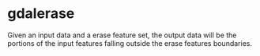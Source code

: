 # gdalerase
Given an input data and a erase feature set, the output data will be the portions of the input features falling outside the erase features boundaries.
